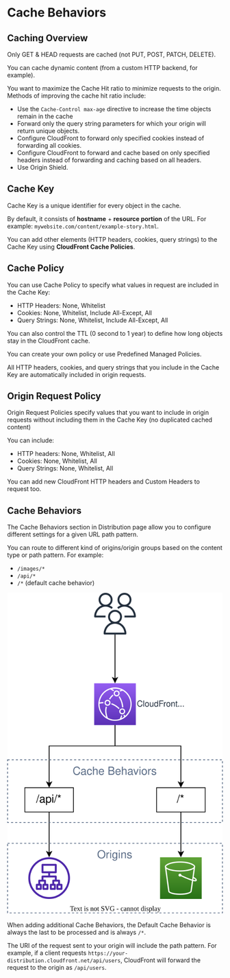 # Cache Behaviors

## Caching Overview

Only GET & HEAD requests are cached (not PUT, POST, PATCH, DELETE).

You can cache dynamic content (from a custom HTTP backend, for example).

You want to maximize the Cache Hit ratio to minimize requests to the origin. Methods of improving the cache hit ratio include:
- Use the `Cache-Control max-age` directive to increase the time objects remain in the cache
- Forward only the query string parameters for which your origin will return unique objects.
- Configure CloudFront to forward only specified cookies instead of forwarding all cookies.
- Configure CloudFront to forward and cache based on only specified headers instead of forwarding and caching based on all headers.
- Use Origin Shield.


## Cache Key

Cache Key is a unique identifier for every object in the cache.

By default, it consists of **hostname** + **resource portion** of the URL. For example: `mywebsite.com/content/example-story.html`.

You can add other elements (HTTP headers, cookies, query strings) to the Cache Key using **CloudFront Cache Policies**.


## Cache Policy

You can use Cache Policy to specify what values in request are included in the Cache Key:
- HTTP Headers: None, Whitelist
- Cookies: None, Whitelist, Include All-Except, All
- Query Strings: None, Whitelist, Include All-Except, All

You can also control the TTL (0 second to 1 year) to define how long objects stay in the CloudFront cache.

You can create your own policy or use Predefined Managed Policies.

All HTTP headers, cookies, and query strings that you include in the Cache Key are automatically included in origin requests.


## Origin Request Policy

Origin Request Policies specify values that you want to include in origin requests without including them in the Cache Key (no duplicated cached content)

You can include:
- HTTP headers: None, Whitelist, All
- Cookies: None, Whitelist, All
- Query Strings: None, Whitelist, All

You can add new CloudFront HTTP headers and Custom Headers to request too.


## Cache Behaviors

The Cache Behaviors section in Distribution page allow you to configure different settings for a given URL path pattern. 

You can route to different kind of origins/origin groups based on the content type or path pattern. For example:
- `/images/*`
- `/api/*`
- `/*` (default cache behavior)

![](./cache-behavior/multi-origins.drawio.svg)

When adding additional Cache Behaviors, the Default Cache Behavior is always the last to be processed and is always `/*`.

The URI of the request sent to your origin will include the path pattern. For example, if a client requests `https://your-distribution.cloudfront.net/api/users`, CloudFront will forward the request to the origin as `/api/users`.

